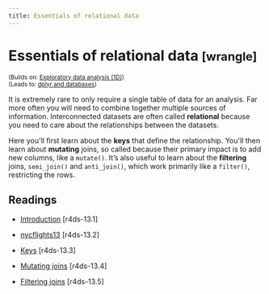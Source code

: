 ```yaml
---
title: Essentials of relational data
---
```


<!-- Generated automatically from relational-basics.yml. Do not edit by hand -->

# Essentials of relational data <small class='wrangle'>[wrangle]</small>
<small>(Builds on: [Exploratory data analysis (1D)](eda-1d.md))</small>  
<small>(Leads to: [dplyr and databases](dplyr-databases.md))</small>

It is extremely rare to only require a single table of data for an analysis.
Far more often you will need to combine together multiple sources of
information. Interconnected datasets are often called __relational__ because
you need to care about the relationships between the datasets.

Here you'll first learn about the __keys__ that define the relationship.
You'll then learn about __mutating__ joins, so called because their primary
impact is to add new columns, like a `mutate()`. It’s also useful to learn
about the __filtering__ joins, `semi_join()` and `anti_join()`, which work
primarily like a `filter()`, restricting the rows.

## Readings

  * [Introduction](http://r4ds.had.co.nz/relational-data.html#introduction-7) [r4ds-13.1]

  * [nycflights13](http://r4ds.had.co.nz/relational-data.html#nycflights13-relational) [r4ds-13.2]

  * [Keys](http://r4ds.had.co.nz/relational-data.html#keys) [r4ds-13.3]

  * [Mutating joins](http://r4ds.had.co.nz/relational-data.html#mutating-joins) [r4ds-13.4]

  * [Filtering joins](http://r4ds.had.co.nz/relational-data.html#filtering-joins) [r4ds-13.5]


